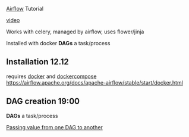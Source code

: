 [Airflow](https://airflow.apache.org/) Tutorial

[video](https://www.youtube.com/watch?v=2v9AKewyUEo)

Works with celery, managed by airflow, uses flower/jinja

Installed with docker
**DAGs** a task/process

## Installation 12.12

requires [docker](https://docs.docker.com/engine/install/) and [dockercompose](https://docs.docker.com/compose/install/)
https://airflow.apache.org/docs/apache-airflow/stable/start/docker.html

## DAG creation 19:00

**DAGs** a task/process

[Passing value from one DAG to another](https://youtu.be/2v9AKewyUEo?t=1918)
